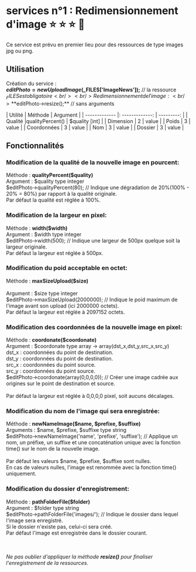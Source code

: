 # services n°1 : Redimensionnement d'image  :star: :star: :star: :milky_way:

Ce service est prévu en premier lieu pour des ressources de type images jpg ou png.

## Utilisation

Création du service :<br/>
**$editPhoto = new UploadImage($_FILES['ImageNews']);** // la ressource $_FILES est obligatoire<br/>
<br/>
Redimensionnement de l'image :<br/>
**$editPhoto->resize();** // sans arguments<br/>

| Utilité       |     Méthode     |   Argument |
| ------------- |: -------------: | ---------: |
| Qualité       |qualityPercent() | $quality [int] |
| Dimension     |        2        |      value |
| Poids         |        3        |      value |
| Coordonnées   |        3        |      value |
| Nom           |        3        |      value |
| Dossier       |        3        |      value |

## Fonctionnalités

### Modification de la qualité de la nouvelle image en pourcent:
Méthode : **qualityPercent($quality)**<br/>
Argument : $quality type integer<br/>
$editPhoto->qualityPercent(80); // Indique une dégradation de 20%(100% - 20% = 80%) par rapport à la qualité originale.<br/>
Par défaut la qualité est réglée à 100%.<br/>

### Modification de la largeur en pixel:
Méthode : **width($width)**   <br/>
Argument : $width type integer   <br/>
$editPhoto->width(500); // Indique une largeur de 500px quelque soit la largeur originale.  <br/> 
Par défaut la largeur est réglée à 500px.   <br/>

### Modification du poid acceptable en octet:
Méthode : **maxSizeUpload($size)**<br/>   
Argument : $size type integer  <br/> 
$editPhoto->maxSizeUpload(2000000); // Indique le poid maximum de l'image avant son upload (ici 2000000 octets).  <br/> 
Par défaut la largeur est réglée à 2097152 octets.  <br/> 

### Modification des coordonnées de la nouvelle image en pixel:
Méthode : **coordonate($coordonate)**   <br/>
Argument : $coordonate type array -> array(dst_x,dst_y,src_x,src_y) <br/>
dst_x : coordonnées du point de destination.  <br/>
dst_y : coordonnées du point de destination.  <br/>
src_x : coordonnées du point source.  <br/>
src_y : coordonnées du point source.   <br/>
$editPhoto->coordonate(array(0,0,0,0)); // Créer une image cadrée aux origines sur le point de destination et source. <br/>  
Par défaut la largeur est réglée à 0,0,0,0 pixel, soit aucuns décalages. <br/>

### Modification du nom de l'image qui sera enregistrée:
Méthode : **newNameImage($name, $prefixe, $suffixe)**  <br/> 
Arguments : $name, $prefixe, $suffixe type string  <br/> 
$editPhoto->newNameImage('name', 'prefixe', 'suffixe'); // Applique un nom, un préfixe, un suffixe et une concaténation unique    avec la fonction time() sur le nom de la nouvelle image.   <br/>  
Par défaut les valeurs $name, $prefixe, $suffixe sont nulles.  <br/>
En cas de valeurs nulles, l'image est renommée avec la fonction time() uniquement. <br/> 

### Modification du dossier d'enregistrement:
Méthode : **pathFolderFile($folder)**  <br/>
Argument : $folder type string <br/> 
$editPhoto->pathFolderFile('images/'); // Indique le dossier dans lequel l'image sera enregistré.  <br/> 
Si le dossier n'existe pas, celui-ci sera créé.  <br/>
Par défaut l'image est enregistrée dans le dossier courant.  <br/>
   
<br/><br/>
*Ne pas oublier d'appliquer la méthode **resize()** pour finaliser l'enregistrement de la ressources.* <br/>

